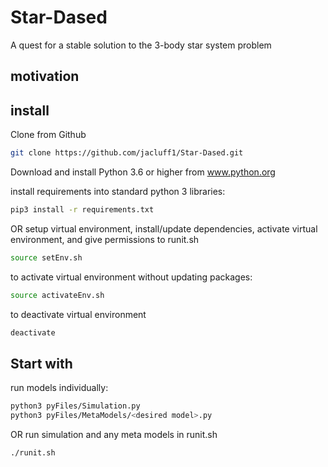 Star-Dased
==========

A quest for a stable solution to the 3-body star system problem

motivation
----------



install
-------

Clone from Github

```bash
git clone https://github.com/jacluff1/Star-Dased.git
```

Download and install Python 3.6 or higher from www.python.org

install requirements into standard python 3 libraries:
```bash
pip3 install -r requirements.txt
```
OR
setup virtual environment, install/update dependencies, activate virtual environment, and give permissions to runit.sh
```bash
source setEnv.sh
```
to activate virtual environment without updating packages:
```bash
source activateEnv.sh
```
to deactivate virtual environment
```bash
deactivate
```



Start with
----------

run models individually:
```bash
python3 pyFiles/Simulation.py
python3 pyFiles/MetaModels/<desired model>.py
```
OR
run simulation and any meta models in runit.sh
```bash
./runit.sh
```
